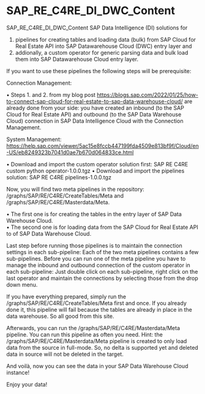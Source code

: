 # SAP_RE_C4RE_DI_DWC_Content
SAP_RE_C4RE_DI_DWC_Content SAP Data Intelligence (DI) solutions for
1. pipelines for creating tables and loading data (bulk) from SAP Cloud for Real Estate API into SAP Datawarehouse Cloud (DWC) entry layer and
2. addionally, a custom operator for generic parsing data and bulk load them into SAP Datawarehouse Cloud entry layer.

If you want to use these pipelines the following steps will be prerequisite:

Connection Management:

•	Steps 1. and 2. from my blog post https://blogs.sap.com/2022/01/25/how-to-connect-sap-cloud-for-real-estate-to-sap-data-warehouse-cloud/ are already done from your side: you have created an inbound (to the SAP Cloud for Real Estate API) and outbound (to the SAP Data Warehouse Cloud) connection in SAP Data Intelligence Cloud with the Connection Management.

System Management: https://help.sap.com/viewer/5ac15e8fccb447199fda4509e813bf9f/Cloud/en-US/eb8249323b7041d0ae7b670d064833ce.html

•	Download and import the custom operator solution first: SAP RE C4RE custom python operator-1.0.0.tgz
•	Download and import the pipelines solution: SAP RE C4RE pipelines-1.0.0.tgz

Now, you will find two meta pipelines in the repository: /graphs/SAP/RE/C4RE/CreateTables/Meta and /graphs/SAP/RE/C4RE/Masterdata/Meta.

•	The first one is for creating the tables in the entry layer of SAP Data Warehouse Cloud.  
•	The second one is for loading data from the SAP Cloud for Real Estate API to of SAP Data Warehouse Cloud.  

Last step before running those pipelines is to maintain the connection settings in each sub-pipeline:
Each of the two meta pipelines contains a few sub-pipelines. Before you can run one of the meta pipeline you have to manage the inbound and outbound connection of the custom operator in each sub-pipeline:
Just double click on each sub-pipeline, right click on the last operator and maintain the connections by selecting those from the drop down menu.

If you have everything prepared, simply run the /graphs/SAP/RE/C4RE/CreateTables/Meta first and once. If you already done it, this pipeline will fail because the tables are already in place in the data warehouse. So all good from this site.

Afterwards, you can run the /graphs/SAP/RE/C4RE/Masterdata/Meta pipeline. You can run this pipeline as often you need.
Hint: the /graphs/SAP/RE/C4RE/Masterdata/Meta pipeline is created to only load data from the source in full-mode. So, no delta is supported yet and deleted data in source will not be deleted in the target.

And voilà, now you can see the data in your SAP Data Warehouse Cloud instance!

Enjoy your data!

